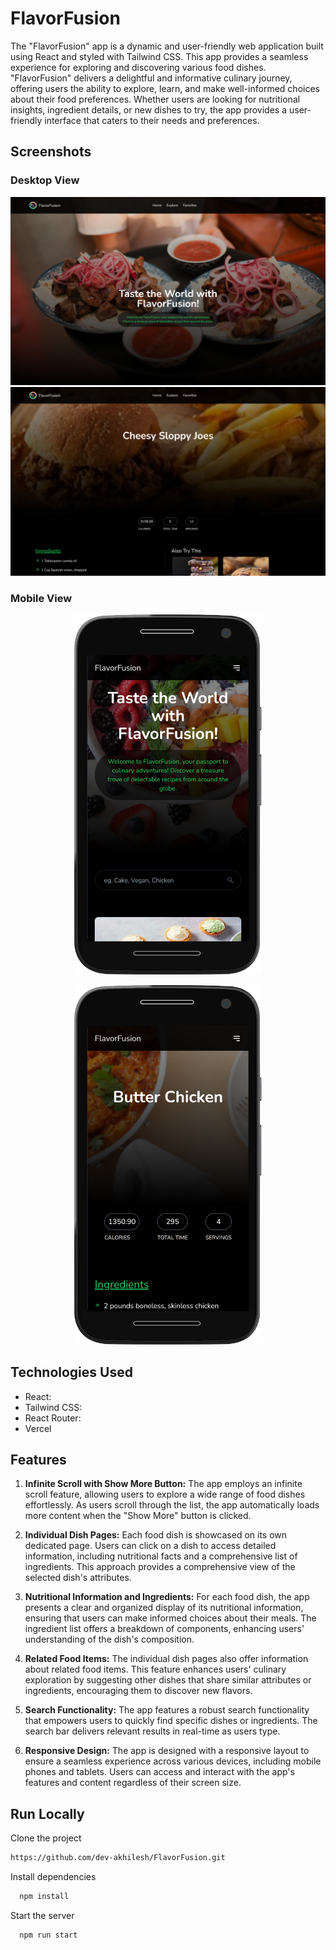 # FlavorFusion

The "FlavorFusion" app is a dynamic and user-friendly web application built using React and styled with Tailwind CSS. This app provides a seamless experience for exploring and discovering various food dishes. "FlavorFusion" delivers a delightful and informative culinary journey, offering users the ability to explore, learn, and make well-informed choices about their food preferences. Whether users are looking for nutritional insights, ingredient details, or new dishes to try, the app provides a user-friendly interface that caters to their needs and preferences.


## Screenshots

### Desktop View

![FlavorFusion Desktop View](./src/images/home.png)
![FlavorFusion Desktop View](./src/images/solo.png)

### Mobile View
<p align="center">
  <img src="./src/images/mobile-home.png" alt="FlavorFusion Mobile View" width="300">
</p>
<p align="center">
  <img src="./src/images/mobile-solo.png" alt="FlavorFusion Mobile View" width="300">
</p>



## Technologies Used

- React:
- Tailwind CSS: 
- React Router: 
- Vercel


## Features

1. **Infinite Scroll with Show More Button:** The app employs an infinite scroll feature, allowing users to explore a wide range of food dishes effortlessly. As users scroll through the list, the app automatically loads more content when the "Show More" button is clicked. 

2. **Individual Dish Pages:** Each food dish is showcased on its own dedicated page. Users can click on a dish to access detailed information, including nutritional facts and a comprehensive list of ingredients. This approach provides a comprehensive view of the selected dish's attributes.

3. **Nutritional Information and Ingredients:** For each food dish, the app presents a clear and organized display of its nutritional information, ensuring that users can make informed choices about their meals. The ingredient list offers a breakdown of components, enhancing users' understanding of the dish's composition.

4. **Related Food Items:** The individual dish pages also offer information about related food items. This feature enhances users' culinary exploration by suggesting other dishes that share similar attributes or ingredients, encouraging them to discover new flavors.

5. **Search Functionality:** The app features a robust search functionality that empowers users to quickly find specific dishes or ingredients. The search bar delivers relevant results in real-time as users type.

6. **Responsive Design:** The app is designed with a responsive layout to ensure a seamless experience across various devices, including mobile phones and tablets. Users can access and interact with the app's features and content regardless of their screen size.


## Run Locally

Clone the project

```bash
https://github.com/dev-akhilesh/FlavorFusion.git
```

Install dependencies

```bash
  npm install
```

Start the server

```bash
  npm run start
```


